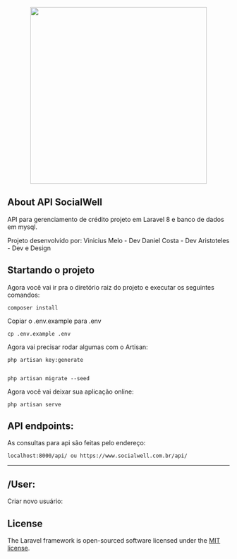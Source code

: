 <p align="center"><a href="https://laravel.com" target="_blank"><img src="http://ecoopay.com.br/public/img/logo-ecoopay.png" width="400"></a></p>



## About API SocialWell

API para gerenciamento de crédito projeto em Laravel 8 e banco de dados em mysql.

Projeto desenvolvido por:
Vinicius Melo - Dev
Daniel Costa - Dev
Aristoteles - Dev e Design

## Startando o projeto

Agora você vai ir pra o diretório raiz do projeto e executar os seguintes comandos:

    composer install

Copiar o .env.example para .env

    cp .env.example .env

Agora vai precisar rodar algumas com o Artisan:

    php artisan key:generate


    php artisan migrate --seed

Agora você vai deixar sua aplicação online:

    php artisan serve

## API endpoints:

As consultas para api são feitas pelo endereço:

    localhost:8000/api/ ou https://www.socialwell.com.br/api/

-------------------------------------------
## /User:
Criar novo usuário:
   

## License

The Laravel framework is open-sourced software licensed under the [MIT license](https://opensource.org/licenses/MIT).
